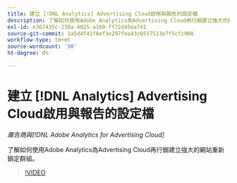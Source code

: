 ```yaml
---
title: 建立 [!DNL Analytics] Advertising Cloud啟用與報告的設定檔
description: 了解如何使用Adobe Analytics為Advertising Cloud再行銷建立強大的網站重新鎖定群組。
exl-id: e367435c-238a-4025-a160-ff72d45ea741
source-git-commit: 1a5d4f41f6ef3e297fea43c6557513e7f5cfc900
workflow-type: tm+mt
source-wordcount: '50'
ht-degree: 0%

---
```


# 建立 [!DNL Analytics] Advertising Cloud啟用與報告的設定檔

*廣告商與[!DNL Adobe Analytics for Advertising Cloud]*

了解如何使用Adobe Analytics為Advertising Cloud再行銷建立強大的網站重新鎖定群組。

>[!VIDEO](https://video.tv.adobe.com/v/33503)
